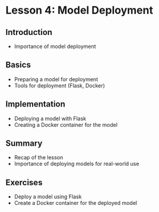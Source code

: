 # Lesson 4: Model Deployment

## Introduction

- Importance of model deployment

## Basics

- Preparing a model for deployment
- Tools for deployment (Flask, Docker)

## Implementation

- Deploying a model with Flask
- Creating a Docker container for the model

## Summary

- Recap of the lesson
- Importance of deploying models for real-world use

## Exercises

- Deploy a model using Flask
- Create a Docker container for the deployed model
